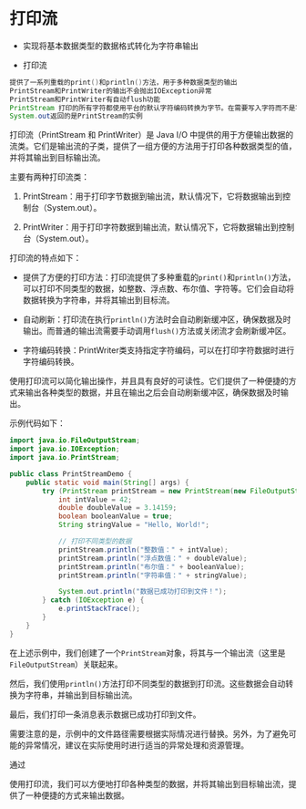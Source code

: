 # 打印流

- 实现将基本数据类型的数据格式转化为字符串输出

- 打印流

```java
提供了一系列重载的print()和println()方法，用于多种数据类型的输出
PrintStream和PrintWriter的输出不会抛出IOException异常
PrintStream和PrintWriter有自动flush功能
PrintStream 打印的所有字符都使用平台的默认字符编码转换为字节。在需要写入字符而不是写入字节的情况下，应该使用 PrintWriter 类。
System.out返回的是PrintStream的实例
```

打印流（PrintStream 和 PrintWriter）是 Java I/O 中提供的用于方便输出数据的流类。它们是输出流的子类，提供了一组方便的方法用于打印各种数据类型的值，并将其输出到目标输出流。

主要有两种打印流类：

1. PrintStream：用于打印字节数据到输出流，默认情况下，它将数据输出到控制台（System.out）。

2. PrintWriter：用于打印字符数据到输出流，默认情况下，它将数据输出到控制台（System.out）。

打印流的特点如下：

- 提供了方便的打印方法：打印流提供了多种重载的`print()`和`println()`方法，可以打印不同类型的数据，如整数、浮点数、布尔值、字符等。它们会自动将数据转换为字符串，并将其输出到目标流。

- 自动刷新：打印流在执行`println()`方法时会自动刷新缓冲区，确保数据及时输出。而普通的输出流需要手动调用`flush()`方法或关闭流才会刷新缓冲区。

- 字符编码转换：PrintWriter类支持指定字符编码，可以在打印字符数据时进行字符编码转换。

使用打印流可以简化输出操作，并且具有良好的可读性。它们提供了一种便捷的方式来输出各种类型的数据，并且在输出之后会自动刷新缓冲区，确保数据及时输出。

示例代码如下：

```java
import java.io.FileOutputStream;
import java.io.IOException;
import java.io.PrintStream;

public class PrintStreamDemo {
    public static void main(String[] args) {
        try (PrintStream printStream = new PrintStream(new FileOutputStream("path/to/output.txt"))) {
            int intValue = 42;
            double doubleValue = 3.14159;
            boolean booleanValue = true;
            String stringValue = "Hello, World!";

            // 打印不同类型的数据
            printStream.println("整数值：" + intValue);
            printStream.println("浮点数值：" + doubleValue);
            printStream.println("布尔值：" + booleanValue);
            printStream.println("字符串值：" + stringValue);

            System.out.println("数据已成功打印到文件！");
        } catch (IOException e) {
            e.printStackTrace();
        }
    }
}
```

在上述示例中，我们创建了一个`PrintStream`对象，将其与一个输出流（这里是`FileOutputStream`）关联起来。

然后，我们使用`println()`方法打印不同类型的数据到打印流。这些数据会自动转换为字符串，并输出到目标输出流。

最后，我们打印一条消息表示数据已成功打印到文件。

需要注意的是，示例中的文件路径需要根据实际情况进行替换。另外，为了避免可能的异常情况，建议在实际使用时进行适当的异常处理和资源管理。

通过

使用打印流，我们可以方便地打印各种类型的数据，并将其输出到目标输出流，提供了一种便捷的方式来输出数据。
